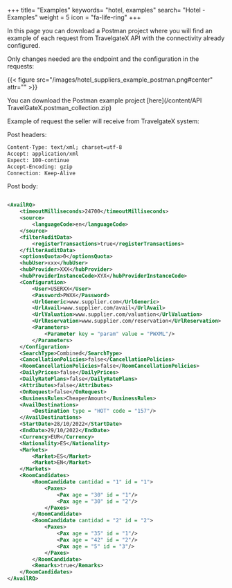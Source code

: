 +++
title= "Examples"
keywords= "hotel, examples"
search= "Hotel - Examples"
weight = 5
icon = "fa-life-ring"
+++

In this page you can download a Postman project where you will find an example of each request from TravelgateX API with the connectivity already configured.

Only changes needed are the endpoint and the configuration in the requests:

{{< figure src="/images/hotel_suppliers_example_postman.png#center" attr="" >}}

You can download the Postman example project [here](/content/API TravelGateX.postman_collection.zip)



Example of request the seller will receive from TravelgateX system:

Post headers:

~~~xml
Content-Type: text/xml; charset=utf-8
Accept: application/xml
Expect: 100-continue
Accept-Encoding: gzip
Connection: Keep-Alive
~~~
Post body:
~~~xml

<AvailRQ>
    <timeoutMilliseconds>24700</timeoutMilliseconds>
    <source>
        <languageCode>en</languageCode>
    </source>
    <filterAuditData>
        <registerTransactions>true</registerTransactions>
    </filterAuditData>
    <optionsQuota>0</optionsQuota>
    <hubUser>xxx</hubUser>
    <hubProvider>XXX</hubProvider>
    <hubProviderInstanceCode>XYX</hubProviderInstanceCode>
    <Configuration>
        <User>USERXX</User>
        <Password>PWXX</Password>
        <UrlGeneric>www.supplier.com</UrlGeneric>
        <UrlAvail>www.supplier.com/avail</UrlAvail>
        <UrlValuation>www.supplier.com/valuation</UrlValuation>
        <UrlReservation>www.supplier.com/reservation</UrlReservation>       
        <Parameters>
            <Parameter key = "param" value = "PWXML"/>
        </Parameters>
    </Configuration>
    <SearchType>Combined</SearchType>
    <CancellationPolicies>false</CancellationPolicies>
    <RoomCancellationPolicies>false</RoomCancellationPolicies>
    <DailyPrices>false</DailyPrices>
    <DailyRatePlans>false</DailyRatePlans>
    <Attributes>false</Attributes>
    <OnRequest>false</OnRequest>
    <BusinessRules>CheaperAmount</BusinessRules>
    <AvailDestinations>
        <Destination type = "HOT" code = "157"/>
    </AvailDestinations>
    <StartDate>28/10/2022</StartDate>
    <EndDate>29/10/2022</EndDate>
    <Currency>EUR</Currency>
    <Nationality>ES</Nationality>
    <Markets>
        <Market>ES</Market>
        <Market>EN</Market>
    </Markets>
    <RoomCandidates>
        <RoomCandidate cantidad = "1" id = "1">
            <Paxes>
                <Pax age = "30" id = "1"/>
                <Pax age = "30" id = "2"/>
            </Paxes>
        </RoomCandidate>
        <RoomCandidate cantidad = "2" id = "2">
            <Paxes>
                <Pax age = "35" id = "1"/>
                <Pax age = "42" id = "2"/>
                <Pax age = "5" id = "3"/>
            </Paxes>
        </RoomCandidate>
        <Remarks>true</Remarks>
    </RoomCandidates>
</AvailRQ>


~~~




